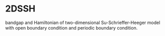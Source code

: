 # 2DSSH
bandgap and Hamiltonian of two-dimensional Su-Schrieffer-Heeger model with open boundary condition and periodic boundary condition.
